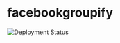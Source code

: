 # facebookgroupify
![Deployment Status](https://github.com/jackohara/facebookgroupify/workflows/Deployment/badge.svg)

